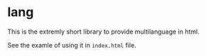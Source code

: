 # lang
This is the extremly short library to provide multilanguage in html.

See the examle of using it in `index.html` file.

